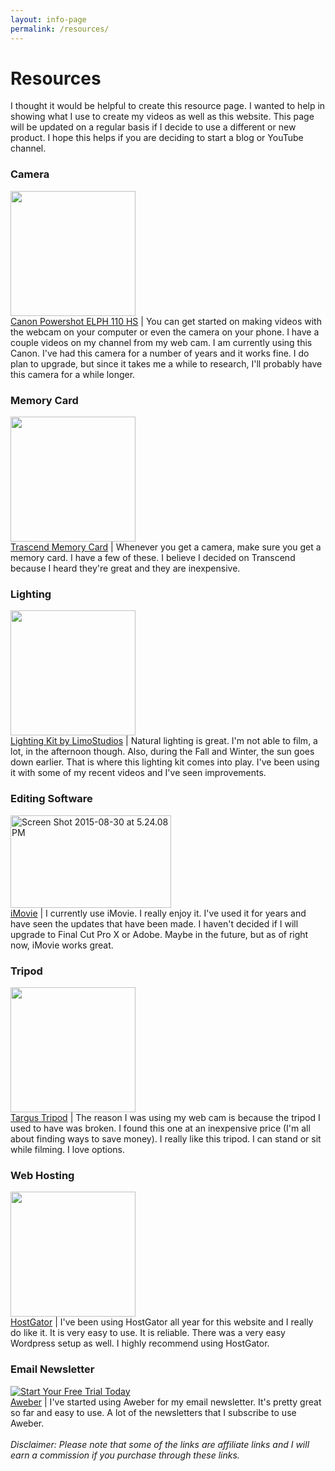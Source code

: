 ```yaml
---
layout: info-page
permalink: /resources/
---
```

<h1>Resources</h1>

I thought it would be helpful to create this resource page. I wanted to help in showing what I use to create my videos as well as this website. This page will be updated on a regular basis if I decide to use a different or new product. I hope this helps if you are deciding to start a blog or YouTube channel.
<div>
<h3>Camera</h3>
<img src="http://ecx.images-amazon.com/images/I/61W7-q2-FgL._SY450_.jpg" alt="" width="200" height="200" /><br>
<a href="“http://amzn.to/1Eu7zqo”">Canon Powershot ELPH 110 HS</a> |
You can get started on making videos with the webcam on your computer or even the camera on your phone. I have a couple videos on my channel from my web cam. I am currently using this Canon. I've had this camera for a number of years and it works fine. I do plan to upgrade, but since it takes me a while to research, I'll probably have this camera for a while longer.

</div>
<div>
<h3>Memory Card</h3>
<img src="http://ecx.images-amazon.com/images/I/61KmVuGAvvL._SL1062_.jpg" alt="" width="200" height="200" /><br>
<a href="&quot;http://amzn.to/1O26gPj">Trascend Memory Card</a> |
Whenever you get a camera, make sure you get a memory card. I have a few of these. I believe I decided on Transcend because I heard they're great and they are inexpensive.

</div>
<div>
<h3>Lighting</h3>
<img src="http://ecx.images-amazon.com/images/I/51UqsAvAQlL.jpg" alt="" width="200" height="200" />
<br>
<a href="http://amzn.to/1O23mtQ">Lighting Kit by LimoStudios</a> |
Natural lighting is great. I'm not able to film, a lot, in the afternoon though. Also, during the Fall and Winter, the sun goes down earlier. That is where this lighting kit comes into play. I've been using it with some of my recent videos and I've seen improvements.

</div>
<div>
<h3>Editing Software</h3>
<a href="http://cherielampley.com/wp-content/uploads/2015/08/Screen-Shot-2015-08-30-at-5.24.08-PM.png"><img class="alignnone wp-image-3276" src="http://cherielampley.com/wp-content/uploads/2015/08/Screen-Shot-2015-08-30-at-5.24.08-PM-300x173.png" alt="Screen Shot 2015-08-30 at 5.24.08 PM" width="257" height="148" /></a>
<br>
<a href="http://www.apple.com/mac/imovie/">iMovie</a> |
I currently use iMovie. I really enjoy it. I've used it for years and have seen the updates that have been made. I haven't decided if I will upgrade to Final Cut Pro X or Adobe. Maybe in the future, but as of right now, iMovie works great.

</div>
<div>
<h3>Tripod</h3>
<img src="http://ecx.images-amazon.com/images/I/710bstmW%2ByL._SL1500_.jpg" alt="" width="200" height="200" />
<br>
<a href="http://amzn.to/1O254vd">Targus Tripod</a> |
The reason I was using my web cam is because the tripod I used to have was broken. I found this one at an inexpensive price (I'm all about finding ways to save money). I really like this tripod. I can stand or sit while filming. I love options.
</div>
<div>
<h3>Web Hosting</h3>
<a href="http://partners.hostgator.com/c/178240/178152/3094"><img src="http://adn.impactradius.com/display-ad/3094-178152" alt="" width="200" height="200" border="0" /></a>
<br>
<a href="http://partners.hostgator.com/c/178240/176502/3094">HostGator</a> |
I've been using HostGator all year for this website and I really do like it. It is very easy to use. It is reliable. There was a very easy Wordpress setup as well. I highly recommend using HostGator.
</div>
<div>
<h3>Email Newsletter</h3>
<div><a title="Email Marketing" href="http://www.aweber.com/easy-email.htm?id=453991&amp;utm_source=affiliate&amp;utm_medium=banner&amp;utm_campaign=Badges&amp;utm_content=100x100deliverabilitycircle">
<img style="border: none;" src="http://www.aweber.com/images/affiliate-badges-2014/130x100_v2.png" alt="Start Your Free Trial Today" /></a></div>
<a href="http://cherielampley.aweber.com">Aweber</a> |
I've started using Aweber for my email newsletter. It's pretty great so far and easy to use. A lot of the newsletters that I subscribe to use Aweber.
</div>
<br>
<em>Disclaimer: Please note that some of the links are affiliate links and I will earn a commission if you purchase through these links.</em>
